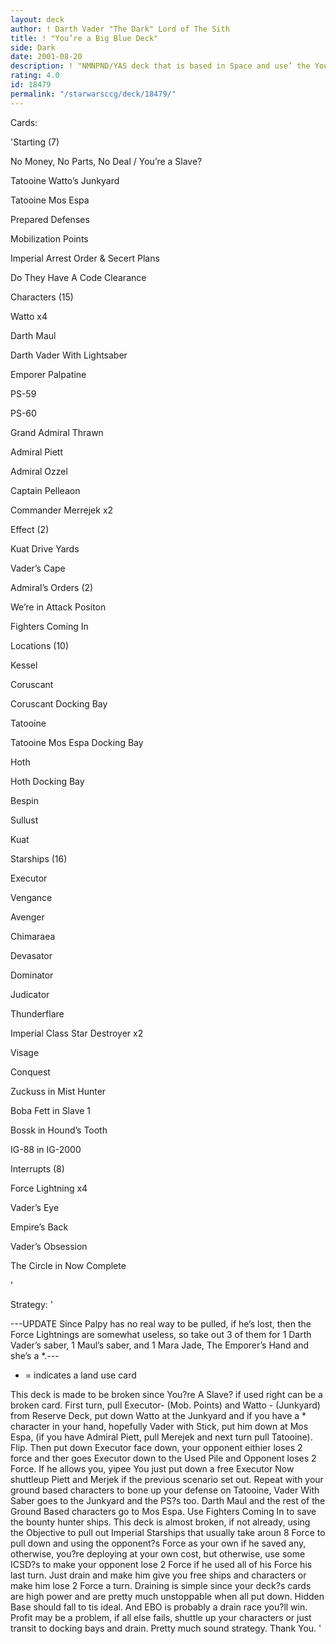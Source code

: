 ```yaml
---
layout: deck
author: ! Darth Vader "The Dark" Lord of The Sith
title: ! "You’re a Big Blue Deck"
side: Dark
date: 2001-08-20
description: ! "NMNPND/YAS deck that is based in Space and use’ the You’re Slave text to deploy Starships for free or the opponent loses 2 Force."
rating: 4.0
id: 18479
permalink: "/starwarsccg/deck/18479/"
---
```

Cards: 

'Starting (7)

No Money, No Parts, No Deal / You’re a Slave?

Tatooine Watto’s Junkyard

Tatooine Mos Espa

Prepared Defenses

Mobilization Points

Imperial Arrest Order & Secert Plans

Do They Have A Code Clearance


Characters (15)

Watto x4

Darth Maul

Darth Vader With Lightsaber

Emporer Palpatine

PS-59

PS-60

Grand Admiral Thrawn

Admiral Piett

Admiral Ozzel

Captain Pelleaon

Commander Merrejek x2


Effect (2)

Kuat Drive Yards

Vader’s Cape


Admiral’s Orders (2)

We’re in Attack Positon

Fighters Coming In


Locations (10)

Kessel

Coruscant

Coruscant Docking Bay

Tatooine

Tatooine Mos Espa Docking Bay

Hoth

Hoth Docking Bay

Bespin

Sullust

Kuat


Starships (16)

Executor

Vengance

Avenger

Chimaraea

Devasator

Dominator

Judicator

Thunderflare

Imperial Class Star Destroyer x2

Visage

Conquest

Zuckuss in Mist Hunter

Boba Fett in Slave 1

Bossk in Hound’s Tooth

IG-88 in IG-2000



Interrupts (8)

Force Lightning x4

Vader’s Eye

Empire’s Back

Vader’s Obsession

The Circle in Now Complete

'

Strategy: '

---UPDATE Since Palpy has no real way to be pulled, if he’s lost, then the Force Lightnings are somewhat useless, so take out 3 of them for 1 Darth Vader’s saber, 1 Maul’s saber, and 1 Mara Jade, The Emporer’s Hand and she’s a *.--- 



* = indicates a land use card


This deck is made to be broken since You?re A Slave? if used right can be a broken card. First turn, pull Executor- (Mob. Points) and Watto - (Junkyard) from Reserve Deck, put down Watto at the Junkyard and if you have a * character in your hand, hopefully Vader with Stick, put him down at Mos Espa, (if you have Admiral Piett, pull Merejek and next turn pull Tatooine). Flip. Then put down Executor face down, your opponent eithier loses 2 force and ther goes Executor down to the Used Pile and Opponent loses 2 Force. If he allows you, yipee You just put down a free Executor Now shuttleup Piett and Merjek if the previous scenario set out. Repeat with your ground based characters to bone up your defense on Tatooine, Vader With Saber goes to the Junkyard and the PS?s too. Darth Maul and the rest of the Ground Based characters go to Mos Espa. Use Fighters Coming In to save the bounty hunter ships. This deck is almost broken, if not already, using the Objective to pull out Imperial Starships that usually take aroun 8 Force to pull down and using the opponent?s Force as your own if he saved any, otherwise, you?re deploying at your own cost, but otherwise, use some ICSD?s to make your opponent lose 2 Force if he used all of his Force his last turn. Just drain and make him give you free ships and characters or make him lose 2 Force a turn. Draining is simple since your deck?s cards are high power and are pretty much unstoppable when all put down. Hidden Base should fall to tis ideal. And EBO is probably a drain race you?ll win. Profit may be a problem, if all else fails, shuttle up your characters or just transit to docking bays and drain. Pretty much sound strategy. Thank You.  '
